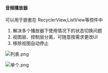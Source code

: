 #### 音频播放器

可以用于嵌套在 RecyclerView,ListView等控件中

1. 解决多个播放器下使用情况下的状态切换问题
2. 视图层、控制层分离，可随意按需求更改UI
3. 移除视图自动停止

![列表.png](https://upload-images.jianshu.io/upload_images/1538674-01e723e72215feb9.png?imageMogr2/auto-orient/strip%7CimageView2/2/w/1240)

![单个.png](https://upload-images.jianshu.io/upload_images/1538674-7f56754f7bec6aa8.png?imageMogr2/auto-orient/strip%7CimageView2/2/w/1240) 

